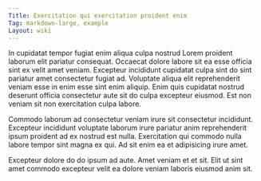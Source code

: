 ```yaml
---
Title: Exercitation qui exercitation proident enim
Tag: markdown-large, example
Layout: wiki
---
```

In cupidatat tempor fugiat enim aliqua culpa nostrud Lorem proident laborum elit pariatur consequat. Occaecat dolore labore sit ea esse officia sint ex velit amet veniam. Excepteur incididunt cupidatat culpa sint do sint pariatur amet consectetur fugiat ad. Voluptate aliqua elit reprehenderit veniam esse in enim esse sint enim aliquip. Enim quis cupidatat nostrud deserunt officia consectetur aute sit do culpa excepteur eiusmod. Est non veniam sit non exercitation culpa labore.

Commodo laborum ad consectetur veniam irure sit consectetur incididunt. Excepteur incididunt voluptate laborum irure pariatur anim reprehenderit ipsum proident ad ex nostrud est nulla. Exercitation qui commodo nulla labore tempor sint magna ex qui. Ad sit enim ea et adipisicing irure amet.

Excepteur dolore do do ipsum ad aute. Amet veniam et et sit. Elit ut sint amet commodo excepteur velit ea dolore veniam laboris eiusmod anim sit.